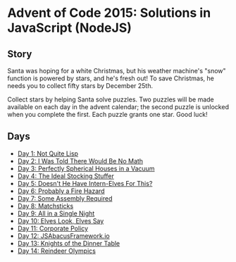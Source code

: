# Advent of Code 2015: Solutions in JavaScript (NodeJS)

## Story

Santa was hoping for a white Christmas, but his weather machine's "snow" function is powered by stars, and he's fresh out!
To save Christmas, he needs you to collect fifty stars by December 25th.

Collect stars by helping Santa solve puzzles.
Two puzzles will be made available on each day in the advent calendar; the second puzzle is unlocked when you complete the first.
Each puzzle grants one star. Good luck!

## Days

- [Day 1: Not Quite Lisp](day-01/)
- [Day 2: I Was Told There Would Be No Math](day-02/)
- [Day 3: Perfectly Spherical Houses in a Vacuum](day-03/)
- [Day 4: The Ideal Stocking Stuffer](day-04/)
- [Day 5: Doesn't He Have Intern-Elves For This?](day-05/)
- [Day 6: Probably a Fire Hazard](day-06/)
- [Day 7: Some Assembly Required](day-07/)
- [Day 8: Matchsticks](day-08/)
- [Day 9: All in a Single Night](day-09/)
- [Day 10: Elves Look, Elves Say](day-10/)
- [Day 11: Corporate Policy](day-11/)
- [Day 12: JSAbacusFramework.io](day-12/)
- [Day 13: Knights of the Dinner Table](day-13/)
- [Day 14: Reindeer Olympics](day-14/)